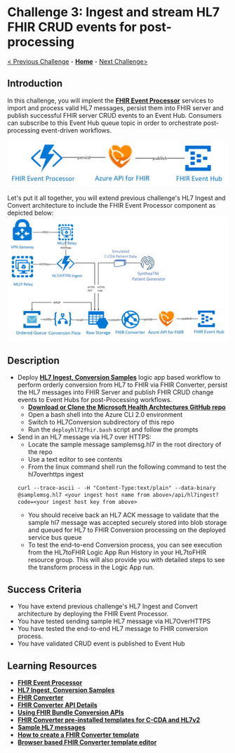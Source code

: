 # Challenge 3: Ingest and stream HL7 FHIR CRUD events for post-processing

[< Previous Challenge](./Challenge02.md) - **[Home](../readme.md)** - [Next Challenge>](./Challenge04.md)

## Introduction

In this challenge, you will implent the **[FHIR Event Processor](https://github.com/microsoft/health-architectures/tree/master/FHIR/FHIREventProcessor)** services to import and process valid HL7 messages, persist them into FHIR server and publish successful FHIR server CRUD events to an Event Hub.  Consumers can subscribe to this Event Hub queue topic in order to orchestrate post-processing event-driven workflows. 

![FHIR Event Processor](../images/fhir-event-processor.jpg)

Let's put it all together, you will extend previous challenge's HL7 Ingest and Convert architecture to include the FHIR Event Processor component as depicted below:
![HL7 ingest, conversion and bulk load](../images/fhir-hl7-ingest-conversion-bulkload-samples-architecture.jpg)

## Description

- Deploy **[HL7 Ingest, Conversion Samples](https://github.com/microsoft/health-architectures/tree/master/HL7Conversion#hl7tofhir-conversion)** logic app based workflow to perform orderly conversion from HL7 to FHIR via FHIR Converter, persist the HL7 messages into FHIR Server and publish FHIR CRUD change events to Event Hubs for post-Processing workflows.
    - **[Download or Clone the Microsoft Health Archtectures GitHub repo](https://github.com/microsoft/health-architectures)**
    - Open a bash shell into the Azure CLI 2.0 environment
    - Switch to HL7Conversion subdirectory of this repo
    - Run the `deployhl72fhir.bash` script and follow the prompts
- Send in an HL7 message via HL7 over HTTPS:
    - Locate the sample message samplemsg.hl7 in the root directory of the repo
    - Use a text editor to see contents
    - From the linux command shell run the following command to test the hl7overhttps ingest
    ```
    curl --trace-ascii - -H "Content-Type:text/plain" --data-binary @samplemsg.hl7 <your ingest host name from above>/api/hl7ingest?code=<your ingest host key from above>
    ```
    - You should receive back an HL7 ACK message to validate that the sample hl7 message was accepted securely stored into blob storage and queued for HL7 to FHIR Conversion processing on the deployed service bus queue
    - To test the end-to-end Conversion process, you can see execution from the HL7toFHIR Logic App Run History in your HL7toFHIR resource group. This will also provide you with detailed steps to see the transform process in the Logic App run.

## Success Criteria
- You have extend previous challenge's HL7 Ingest and Convert architecture by deploying the FHIR Event Processor.
- You have tested sending sample HL7 message via HL7OverHTTPS
- You have tested the end-to-end HL7 message to FHIR conversion process.
- You have validated CRUD event is published to Event Hub

## Learning Resources

- **[FHIR Event Processor](https://github.com/microsoft/health-architectures/tree/master/FHIR/FHIREventProcessor)**
- **[HL7 Ingest, Conversion Samples](https://github.com/microsoft/health-architectures/tree/master/HL7Conversion#hl7tofhir-conversion)**
- **[FHIR Converter](https://github.com/microsoft/FHIR-Converter)**
- **[FHIR Converter API Details](https://github.com/microsoft/FHIR-Converter/blob/master/docs/api-summary.md)**
- **[Using FHIR Bundle Conversion APIs](https://github.com/microsoft/FHIR-Converter/blob/master/docs/convert-data-concept.md)**
- **[FHIR Converter pre-installed templates for C-CDA and HL7v2](https://github.com/microsoft/FHIR-Converter/tree/master/src/templates)**
- **[Sample HL7 messages](https://github.com/microsoft/FHIR-Converter/tree/master/src/sample-data/hl7v2)**
- **[How to create a FHIR Converter template](https://github.com/microsoft/FHIR-Converter/blob/master/docs/template-creation-how-to-guide.md)**
- **[Browser based FHIR Converter template editor](https://github.com/microsoft/FHIR-Converter/blob/master/docs/web-ui-summary.md)**




